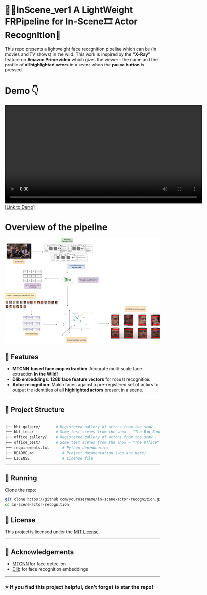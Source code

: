 # 🎥🍿InScene_ver1 A LightWeight FRPipeline for In-Scene🎞️ Actor Recognition🤔
This repo presents a lightweight face recognition pipeline which can be (in movies and TV shows) in the wild. This work is inspired by the **"X-Ray"** feature on **Amazon Prime video** which gives the viewer - the name and the profile of **all highlighted actors** in a scene when the **pause button** is pressed.

# Demo 👇
<video src="demo.mp4" controls width="640"></video>
[[Link to Demo]](https://youtu.be/8GYcTioPrIA "Click to watch")

# Overview of the pipeline
![Alt text](InScene_Full_Workflow_Github.png)

## 🚀 Features

* **MTCNN-based face crop extraction**: Accurate multi-scale face extraction **In the Wild!**
* **Dlib embeddings**: **128D face feature vectors** for robust recognition.
* **Actor recognition**: Match faces against a pre-registered set of actors to output the identities of all **highlighted actors** present in a scene.
---

## 📂 Project Structure

```bash
.
├── bbt_gallery/       # Registered gallery of actors from the show - "The Big Bang Theory"
├── bbt_test/          # Some test scenes from the show - "The Big Bang Theory" to be supplied for inference.
├── office_gallery/    # Registered gallery of actors from the show - "The Office"
├── office_test/       # Some test scenes from the show - "The Office" to be supplied for inference.
├── requirements.txt      # Python dependencies
├── README.md             # Project documentation (you are here)
└── LICENSE               # License file
```

---

## 🔧 Running

Clone the repo:

   ```bash
   git clone https://github.com/yourusername/in-scene-actor-recognition.git
   cd in-scene-actor-recognition
   ```

## 📜 License

This project is licensed under the [MIT License](LICENSE).

---

## 🙌 Acknowledgements

* [MTCNN](https://kpzhang93.github.io/MTCNN_face_detection_alignment/) for face detection
* [Dlib](http://dlib.net/) for face recognition embeddings
  
---

### ⭐ If you find this project helpful, don’t forget to star the repo!




